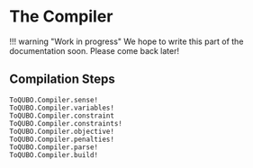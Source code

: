 # The Compiler

!!! warning "Work in progress"
    We hope to write this part of the documentation soon.
    Please come back later!

## Compilation Steps

```@docs
ToQUBO.Compiler.sense!
ToQUBO.Compiler.variables!
ToQUBO.Compiler.constraint
ToQUBO.Compiler.constraints!
ToQUBO.Compiler.objective!
ToQUBO.Compiler.penalties!
ToQUBO.Compiler.parse!
ToQUBO.Compiler.build!
```